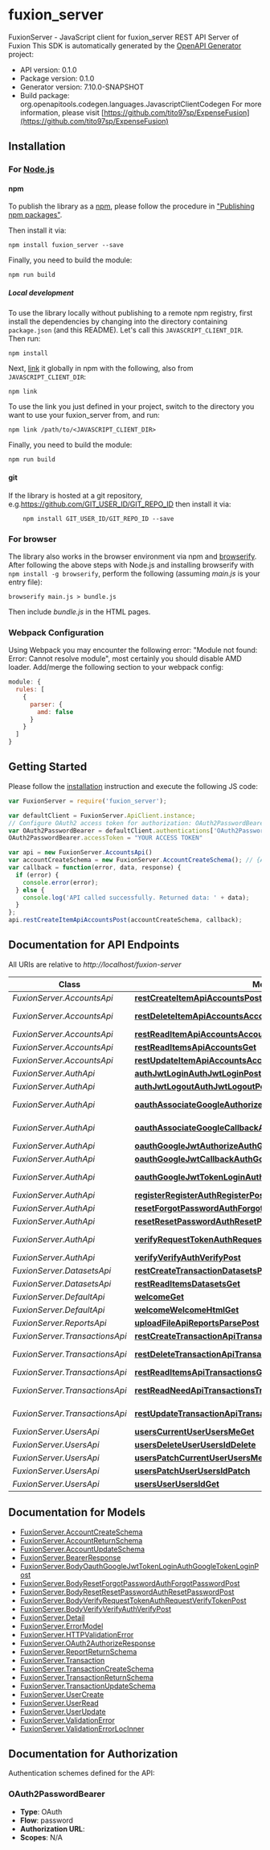# fuxion_server

FuxionServer - JavaScript client for fuxion_server
REST API Server of Fuxion
This SDK is automatically generated by the [OpenAPI Generator](https://openapi-generator.tech) project:

- API version: 0.1.0
- Package version: 0.1.0
- Generator version: 7.10.0-SNAPSHOT
- Build package: org.openapitools.codegen.languages.JavascriptClientCodegen
For more information, please visit [https://github.com/tito97sp/ExpenseFusion](https://github.com/tito97sp/ExpenseFusion)

## Installation

### For [Node.js](https://nodejs.org/)

#### npm

To publish the library as a [npm](https://www.npmjs.com/), please follow the procedure in ["Publishing npm packages"](https://docs.npmjs.com/getting-started/publishing-npm-packages).

Then install it via:

```shell
npm install fuxion_server --save
```

Finally, you need to build the module:

```shell
npm run build
```

##### Local development

To use the library locally without publishing to a remote npm registry, first install the dependencies by changing into the directory containing `package.json` (and this README). Let's call this `JAVASCRIPT_CLIENT_DIR`. Then run:

```shell
npm install
```

Next, [link](https://docs.npmjs.com/cli/link) it globally in npm with the following, also from `JAVASCRIPT_CLIENT_DIR`:

```shell
npm link
```

To use the link you just defined in your project, switch to the directory you want to use your fuxion_server from, and run:

```shell
npm link /path/to/<JAVASCRIPT_CLIENT_DIR>
```

Finally, you need to build the module:

```shell
npm run build
```

#### git

If the library is hosted at a git repository, e.g.https://github.com/GIT_USER_ID/GIT_REPO_ID
then install it via:

```shell
    npm install GIT_USER_ID/GIT_REPO_ID --save
```

### For browser

The library also works in the browser environment via npm and [browserify](http://browserify.org/). After following
the above steps with Node.js and installing browserify with `npm install -g browserify`,
perform the following (assuming *main.js* is your entry file):

```shell
browserify main.js > bundle.js
```

Then include *bundle.js* in the HTML pages.

### Webpack Configuration

Using Webpack you may encounter the following error: "Module not found: Error:
Cannot resolve module", most certainly you should disable AMD loader. Add/merge
the following section to your webpack config:

```javascript
module: {
  rules: [
    {
      parser: {
        amd: false
      }
    }
  ]
}
```

## Getting Started

Please follow the [installation](#installation) instruction and execute the following JS code:

```javascript
var FuxionServer = require('fuxion_server');

var defaultClient = FuxionServer.ApiClient.instance;
// Configure OAuth2 access token for authorization: OAuth2PasswordBearer
var OAuth2PasswordBearer = defaultClient.authentications['OAuth2PasswordBearer'];
OAuth2PasswordBearer.accessToken = "YOUR ACCESS TOKEN"

var api = new FuxionServer.AccountsApi()
var accountCreateSchema = new FuxionServer.AccountCreateSchema(); // {AccountCreateSchema} 
var callback = function(error, data, response) {
  if (error) {
    console.error(error);
  } else {
    console.log('API called successfully. Returned data: ' + data);
  }
};
api.restCreateItemApiAccountsPost(accountCreateSchema, callback);

```

## Documentation for API Endpoints

All URIs are relative to *http://localhost/fuxion-server*

Class | Method | HTTP request | Description
------------ | ------------- | ------------- | -------------
*FuxionServer.AccountsApi* | [**restCreateItemApiAccountsPost**](docs/AccountsApi.md#restCreateItemApiAccountsPost) | **POST** /api/accounts/ | Create a new account
*FuxionServer.AccountsApi* | [**restDeleteItemApiAccountsAccountIdDelete**](docs/AccountsApi.md#restDeleteItemApiAccountsAccountIdDelete) | **DELETE** /api/accounts/{account_id} | Delete a account
*FuxionServer.AccountsApi* | [**restReadItemApiAccountsAccountIdGet**](docs/AccountsApi.md#restReadItemApiAccountsAccountIdGet) | **GET** /api/accounts/{account_id} | Retrieve a account
*FuxionServer.AccountsApi* | [**restReadItemsApiAccountsGet**](docs/AccountsApi.md#restReadItemsApiAccountsGet) | **GET** /api/accounts/ | List accounts
*FuxionServer.AccountsApi* | [**restUpdateItemApiAccountsAccountIdPut**](docs/AccountsApi.md#restUpdateItemApiAccountsAccountIdPut) | **PUT** /api/accounts/{account_id} | Update a account
*FuxionServer.AuthApi* | [**authJwtLoginAuthJwtLoginPost**](docs/AuthApi.md#authJwtLoginAuthJwtLoginPost) | **POST** /auth/jwt/login | Auth:Jwt.Login
*FuxionServer.AuthApi* | [**authJwtLogoutAuthJwtLogoutPost**](docs/AuthApi.md#authJwtLogoutAuthJwtLogoutPost) | **POST** /auth/jwt/logout | Auth:Jwt.Logout
*FuxionServer.AuthApi* | [**oauthAssociateGoogleAuthorizeAuthAssociateGoogleAuthorizeGet**](docs/AuthApi.md#oauthAssociateGoogleAuthorizeAuthAssociateGoogleAuthorizeGet) | **GET** /auth/associate/google/authorize | Oauth-Associate:Google.Authorize
*FuxionServer.AuthApi* | [**oauthAssociateGoogleCallbackAuthAssociateGoogleCallbackGet**](docs/AuthApi.md#oauthAssociateGoogleCallbackAuthAssociateGoogleCallbackGet) | **GET** /auth/associate/google/callback | Oauth-Associate:Google.Callback
*FuxionServer.AuthApi* | [**oauthGoogleJwtAuthorizeAuthGoogleAuthorizeGet**](docs/AuthApi.md#oauthGoogleJwtAuthorizeAuthGoogleAuthorizeGet) | **GET** /auth/google/authorize | Oauth:Google.Jwt.Authorize
*FuxionServer.AuthApi* | [**oauthGoogleJwtCallbackAuthGoogleCallbackGet**](docs/AuthApi.md#oauthGoogleJwtCallbackAuthGoogleCallbackGet) | **GET** /auth/google/callback | Oauth:Google.Jwt.Callback
*FuxionServer.AuthApi* | [**oauthGoogleJwtTokenLoginAuthGoogleTokenLoginPost**](docs/AuthApi.md#oauthGoogleJwtTokenLoginAuthGoogleTokenLoginPost) | **POST** /auth/google/token-login | Oauth:Google.Jwt.Token-Login
*FuxionServer.AuthApi* | [**registerRegisterAuthRegisterPost**](docs/AuthApi.md#registerRegisterAuthRegisterPost) | **POST** /auth/register | Register:Register
*FuxionServer.AuthApi* | [**resetForgotPasswordAuthForgotPasswordPost**](docs/AuthApi.md#resetForgotPasswordAuthForgotPasswordPost) | **POST** /auth/forgot-password | Reset:Forgot Password
*FuxionServer.AuthApi* | [**resetResetPasswordAuthResetPasswordPost**](docs/AuthApi.md#resetResetPasswordAuthResetPasswordPost) | **POST** /auth/reset-password | Reset:Reset Password
*FuxionServer.AuthApi* | [**verifyRequestTokenAuthRequestVerifyTokenPost**](docs/AuthApi.md#verifyRequestTokenAuthRequestVerifyTokenPost) | **POST** /auth/request-verify-token | Verify:Request-Token
*FuxionServer.AuthApi* | [**verifyVerifyAuthVerifyPost**](docs/AuthApi.md#verifyVerifyAuthVerifyPost) | **POST** /auth/verify | Verify:Verify
*FuxionServer.DatasetsApi* | [**restCreateTransactionDatasetsPost**](docs/DatasetsApi.md#restCreateTransactionDatasetsPost) | **POST** /datasets/ | Update datasets
*FuxionServer.DatasetsApi* | [**restReadItemsDatasetsGet**](docs/DatasetsApi.md#restReadItemsDatasetsGet) | **GET** /datasets/ | List datasets
*FuxionServer.DefaultApi* | [**welcomeGet**](docs/DefaultApi.md#welcomeGet) | **GET** / | Welcome
*FuxionServer.DefaultApi* | [**welcomeWelcomeHtmlGet**](docs/DefaultApi.md#welcomeWelcomeHtmlGet) | **GET** /welcome.html | Welcome
*FuxionServer.ReportsApi* | [**uploadFileApiReportsParsePost**](docs/ReportsApi.md#uploadFileApiReportsParsePost) | **POST** /api/reports/parse | Parse a report file
*FuxionServer.TransactionsApi* | [**restCreateTransactionApiTransactionsPost**](docs/TransactionsApi.md#restCreateTransactionApiTransactionsPost) | **POST** /api/transactions/ | Create a new transaction
*FuxionServer.TransactionsApi* | [**restDeleteTransactionApiTransactionsTransactionIdDelete**](docs/TransactionsApi.md#restDeleteTransactionApiTransactionsTransactionIdDelete) | **DELETE** /api/transactions/{transaction_id} | Delete a transaction
*FuxionServer.TransactionsApi* | [**restReadItemsApiTransactionsGet**](docs/TransactionsApi.md#restReadItemsApiTransactionsGet) | **GET** /api/transactions/ | List transactions
*FuxionServer.TransactionsApi* | [**restReadNeedApiTransactionsTransactionIdGet**](docs/TransactionsApi.md#restReadNeedApiTransactionsTransactionIdGet) | **GET** /api/transactions/{transaction_id} | Retrieve a transaction
*FuxionServer.TransactionsApi* | [**restUpdateTransactionApiTransactionsTransactionIdPut**](docs/TransactionsApi.md#restUpdateTransactionApiTransactionsTransactionIdPut) | **PUT** /api/transactions/{transaction_id} | Update a transaction
*FuxionServer.UsersApi* | [**usersCurrentUserUsersMeGet**](docs/UsersApi.md#usersCurrentUserUsersMeGet) | **GET** /users/me | Users:Current User
*FuxionServer.UsersApi* | [**usersDeleteUserUsersIdDelete**](docs/UsersApi.md#usersDeleteUserUsersIdDelete) | **DELETE** /users/{id} | Users:Delete User
*FuxionServer.UsersApi* | [**usersPatchCurrentUserUsersMePatch**](docs/UsersApi.md#usersPatchCurrentUserUsersMePatch) | **PATCH** /users/me | Users:Patch Current User
*FuxionServer.UsersApi* | [**usersPatchUserUsersIdPatch**](docs/UsersApi.md#usersPatchUserUsersIdPatch) | **PATCH** /users/{id} | Users:Patch User
*FuxionServer.UsersApi* | [**usersUserUsersIdGet**](docs/UsersApi.md#usersUserUsersIdGet) | **GET** /users/{id} | Users:User


## Documentation for Models

 - [FuxionServer.AccountCreateSchema](docs/AccountCreateSchema.md)
 - [FuxionServer.AccountReturnSchema](docs/AccountReturnSchema.md)
 - [FuxionServer.AccountUpdateSchema](docs/AccountUpdateSchema.md)
 - [FuxionServer.BearerResponse](docs/BearerResponse.md)
 - [FuxionServer.BodyOauthGoogleJwtTokenLoginAuthGoogleTokenLoginPost](docs/BodyOauthGoogleJwtTokenLoginAuthGoogleTokenLoginPost.md)
 - [FuxionServer.BodyResetForgotPasswordAuthForgotPasswordPost](docs/BodyResetForgotPasswordAuthForgotPasswordPost.md)
 - [FuxionServer.BodyResetResetPasswordAuthResetPasswordPost](docs/BodyResetResetPasswordAuthResetPasswordPost.md)
 - [FuxionServer.BodyVerifyRequestTokenAuthRequestVerifyTokenPost](docs/BodyVerifyRequestTokenAuthRequestVerifyTokenPost.md)
 - [FuxionServer.BodyVerifyVerifyAuthVerifyPost](docs/BodyVerifyVerifyAuthVerifyPost.md)
 - [FuxionServer.Detail](docs/Detail.md)
 - [FuxionServer.ErrorModel](docs/ErrorModel.md)
 - [FuxionServer.HTTPValidationError](docs/HTTPValidationError.md)
 - [FuxionServer.OAuth2AuthorizeResponse](docs/OAuth2AuthorizeResponse.md)
 - [FuxionServer.ReportReturnSchema](docs/ReportReturnSchema.md)
 - [FuxionServer.Transaction](docs/Transaction.md)
 - [FuxionServer.TransactionCreateSchema](docs/TransactionCreateSchema.md)
 - [FuxionServer.TransactionReturnSchema](docs/TransactionReturnSchema.md)
 - [FuxionServer.TransactionUpdateSchema](docs/TransactionUpdateSchema.md)
 - [FuxionServer.UserCreate](docs/UserCreate.md)
 - [FuxionServer.UserRead](docs/UserRead.md)
 - [FuxionServer.UserUpdate](docs/UserUpdate.md)
 - [FuxionServer.ValidationError](docs/ValidationError.md)
 - [FuxionServer.ValidationErrorLocInner](docs/ValidationErrorLocInner.md)


## Documentation for Authorization


Authentication schemes defined for the API:
### OAuth2PasswordBearer


- **Type**: OAuth
- **Flow**: password
- **Authorization URL**: 
- **Scopes**: N/A

